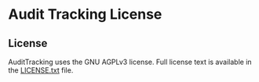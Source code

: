 # Audit Tracking License #

## License ##

AuditTracking uses the GNU AGPLv3 license. Full license text is available in the [LICENSE.txt](LICENSE.txt "LICENSE.txt") file.